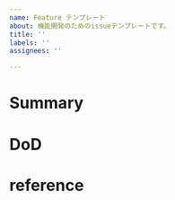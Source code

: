 ```yaml
---
name: Feature テンプレート
about: 機能開発のためのissueテンプレートです。
title: ''
labels: ''
assignees: ''

---
```


# Summary


# DoD


# reference
